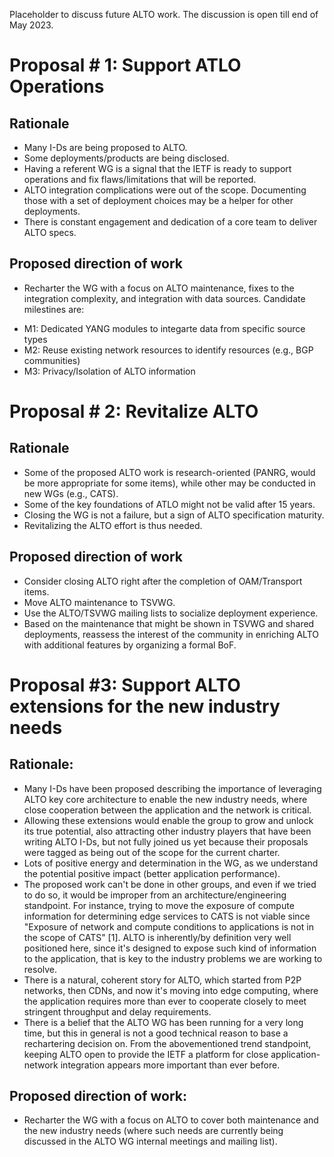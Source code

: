 Placeholder to discuss future ALTO work. The discussion is open till end of May 2023.


# Proposal # 1: Support ATLO Operations

## Rationale

*	Many I-Ds are being proposed to ALTO.
*	Some deployments/products are being disclosed.
*	Having a referent WG is a signal that the IETF is ready to support operations and fix flaws/limitations that will be reported.
*	ALTO integration complications were out of the scope. Documenting those with a set of deployment choices may be a helper for other deployments.
*	There is constant engagement and dedication of a core team to deliver ALTO specs.

## Proposed direction of work

*	Recharter the WG with a focus on ALTO maintenance, fixes to the integration complexity, and integration with data sources. Candidate milestines are:
  -	M1: Dedicated YANG modules to integarte data from specific source types
  -	M2: Reuse existing network resources to identify resources (e.g., BGP communities)
  -	M3: Privacy/Isolation of ALTO information

# Proposal # 2: Revitalize ALTO

## Rationale

*	Some of the proposed ALTO work is research-oriented (PANRG, would be more appropriate for some items), while other may be conducted in new WGs (e.g., CATS).
*	Some of the key foundations of ATLO might not be valid after 15 years.
*	Closing the WG is not a failure, but a sign of ALTO specification maturity.
*	Revitalizing the ALTO effort is thus needed.

## Proposed direction of work

*	Consider closing ALTO right after the completion of OAM/Transport items.
*	Move ALTO maintenance to TSVWG.
*	Use the ALTO/TSVWG mailing lists to socialize deployment experience.
*	Based on the maintenance that might be shown in TSVWG and shared deployments, reassess the interest of the community in enriching ALTO with additional features by organizing a formal BoF.

# Proposal #3: Support ALTO extensions for the new industry needs

## Rationale:

*	Many I-Ds have been proposed describing the importance of leveraging ALTO key core architecture to enable the new industry needs, where close cooperation between the application and the network is critical.
*	Allowing these extensions would enable the group to grow and unlock its true potential, also attracting other industry players that have been writing ALTO I-Ds, but not fully joined us yet because their proposals were tagged as being out of the scope for the current charter.
*	Lots of positive energy and determination in the WG, as we understand the potential positive impact (better application performance).
*	The proposed work can't be done in other groups, and even if we tried to do so, it would be improper from an architecture/engineering standpoint. For instance, trying to move the exposure of compute information for determining edge services to CATS is not viable since "Exposure of network and compute conditions to applications is not in the scope of CATS" [1]. ALTO is inherently/by definition very well positioned here, since it's designed to expose such kind of information to the application, that is key to the industry problems we are working to resolve.  
*	There is a natural, coherent story for ALTO, which started from P2P networks, then CDNs, and now it's moving into edge computing, where the application requires more than ever to cooperate closely to meet stringent throughput and delay requirements. 
*	There is a belief that the ALTO WG has been running for a very long time, but this in general is not a good technical reason to base a rechartering decision on. From the abovementioned trend standpoint, keeping ALTO open to provide the IETF a platform for close application-network integration appears more important than ever before.

## Proposed direction of work:

*	Recharter the WG with a focus on ALTO to cover both maintenance and the new industry needs (where such needs are currently being discussed in the ALTO WG internal meetings and mailing list).
